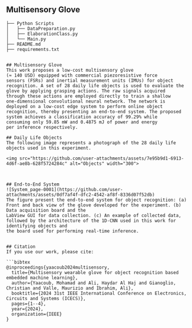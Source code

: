 ## Multisensory Glove
```
├── Python Scripts
│   ├── DataPreparation.py
│   ├── ElaborationClass.py
│   └── Main.py
├── README.md
├── requirements.txt

 
## Multisensory Glove
This work proposes a low-cost multisensory glove
(≈ 140 USD) equipped with commercial piezoresistive force
sensors (FSRs) and inertial measurement units (IMUs) for object
recognition. A set of 28 daily life objects is used to evaluate the
glove by applying grasping actions. The raw signals acquired
through these actions are employed directly to train a shallow
one-dimensional convolutional neural network. The network is
deployed on a low-cost edge system to perform online object
recognition, thereby presenting an end-to-end system. The proposed system achieves a classification accuracy of 99.29% while
consuming only 59.85 mW and 0.4875 mJ of power and energy
per inference respectively.

## Daily Life Objects
The following image represents a photograph of the 28 daily life objects used in this experiment.

<img src="https://github.com/user-attachments/assets/7e95b9d1-6913-4d6f-ae8b-628f5724284c" alt="Objects" width="300">



## End-to-End System
![System_page-0001](https://github.com/user-attachments/assets/0df7af4f-dfc2-4542-af8f-8336d07f52db)
The figure present the end-to-end system for object recognition: (a) Front and back view of the glove developed for the experiment. (b) Data acquisition board and the
LabView GUI for data collection. (c) An example of collected data, followed by the architecture of the 1D-CNN used in this work for identifying objects and
the board used for performing real-time inference.


## Citation
If you use our work, please cite:

```bibtex
@inproceedings{yaacoub2024multisensory,
  title={Multisensory wearable glove for object recognition based embedded machine learning},
  author={Yaacoub, Mohamad and Ali, Haydar Al Haj and Gianoglio, Christian and Valle, Maurizio and Ibrahim, Ali},
  booktitle={2024 31st IEEE International Conference on Electronics, Circuits and Systems (ICECS)},
  pages={1--4},
  year={2024},
  organization={IEEE}
}
